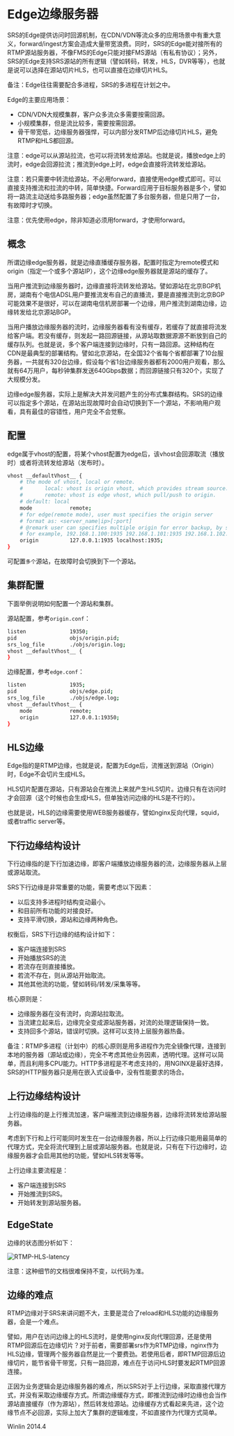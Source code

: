 # Edge边缘服务器

SRS的Edge提供访问时回源机制，在CDN/VDN等流众多的应用场景中有重大意义，forward/ingest方案会造成大量带宽浪费。同时，SRS的Edge能对接所有的RTMP源站服务器，不像FMS的Edge只能对接FMS源站（有私有协议）；另外，SRS的Edge支持SRS源站的所有逻辑（譬如转码，转发，HLS，DVR等等），也就是说可以选择在源站切片HLS，也可以直接在边缘切片HLS。

备注：Edge往往需要配合多进程，SRS的多进程在计划之中。

Edge的主要应用场景：
* CDN/VDN大规模集群，客户众多流众多需要按需回源。
* 小规模集群，但是流比较多，需要按需回源。
* 骨干带宽低，边缘服务器强悍，可以内部分发RTMP后边缘切片HLS，避免RTMP和HLS都回源。

注意：edge可以从源站拉流，也可以将流转发给源站。也就是说，播放edge上的流时，edge会回源拉流；推流到edge上时，edge会直接将流转发给源站。

注意：若只需要中转流给源站，不必用forward，直接使用edge模式即可。可以直接支持推流和拉流的中转，简单快捷。Forward应用于目标服务器是多个，譬如将一路流主动送给多路服务器；edge虽然配置了多台服务器，但是只用了一台，有故障时才切换。

注意：优先使用edge，除非知道必须用forward，才使用forward。

## 概念

所谓边缘edge服务器，就是边缘直播缓存服务器，配置时指定为remote模式和origin（指定一个或多个源站IP），这个边缘edge服务器就是源站的缓存了。

当用户推流到边缘服务器时，边缘直接将流转发给源站。譬如源站在北京BGP机房，湖南有个电信ADSL用户要推流发布自己的直播流，要是直接推流到北京BGP可能效果不是很好，可以在湖南电信机房部署一个边缘，用户推流到湖南边缘，边缘转发给北京源站BGP。

当用户播放边缘服务器的流时，边缘服务器看有没有缓存，若缓存了就直接将流发给客户端。若没有缓存，则发起一路回源链接，从源站取数据源源不断放到自己的缓存队列。也就是说，多个客户端连接到边缘时，只有一路回源。这种结构在CDN是最典型的部署结构。譬如北京源站，在全国32个省每个省都部署了10台服务器，一共就有320台边缘，假设每个省1台边缘服务器都有2000用户观看，那么就有64万用户，每秒钟集群发送640Gbps数据；而回源链接只有320个，实现了大规模分发。

边缘edge服务器，实际上是解决大并发问题产生的分布式集群结构。SRS的边缘可以指定多个源站，在源站出现故障时会自动切换到下一个源站，不影响用户观看，具有最佳的容错性，用户完全不会觉察。

## 配置

edge属于vhost的配置，将某个vhost配置为edge后，该vhost会回源取流（播放时）或者将流转发给源站（发布时）。

```bash
vhost __defaultVhost__ {
    # the mode of vhost, local or remote.
    #       local: vhost is origin vhost, which provides stream source.
    #       remote: vhost is edge vhost, which pull/push to origin.
    # default: local
    mode            remote;
    # for edge(remote mode), user must specifies the origin server
    # format as: <server_name|ip>[:port]
    # @remark user can specifies multiple origin for error backup, by space,
    # for example, 192.168.1.100:1935 192.168.1.101:1935 192.168.1.102:1935
    origin          127.0.0.1:1935 localhost:1935;
}
```

可配置`多个`源站，在故障时会切换到下一个源站。

## 集群配置

下面举例说明如何配置一个源站和集群。

源站配置，参考`origin.conf`：

```bash
listen              19350;
pid                 objs/origin.pid;
srs_log_file        ./objs/origin.log;
vhost __defaultVhost__ {
}
```

边缘配置，参考`edge.conf`：

```bash
listen              1935;
pid                 objs/edge.pid;
srs_log_file        ./objs/edge.log;
vhost __defaultVhost__ {
    mode            remote;
    origin          127.0.0.1:19350;
}
```

## HLS边缘

Edge指的是RTMP边缘，也就是说，配置为Edge后，流推送到源站（Origin）时，Edge不会切片生成HLS。

HLS切片配置在源站，只有源站会在推流上来就产生HLS切片。边缘只有在访问时才会回源（这个时候也会生成HLS，但单独访问边缘的HLS是不行的）。

也就是说，HLS的边缘需要使用WEB服务器缓存，譬如nginx反向代理，squid，或者traffic server等。

## 下行边缘结构设计

下行边缘指的是下行加速边缘，即客户端播放边缘服务器的流，边缘服务器从上层或源站取流。

SRS下行边缘是非常重要的功能，需要考虑以下因素：
* 以后支持多进程时结构变动最小。
* 和目前所有功能的对接良好。
* 支持平滑切换，源站和边缘两种角色。

权衡后，SRS下行边缘的结构设计如下：
* 客户端连接到SRS
* 开始播放SRS的流
* 若流存在则直接播放。
* 若流不存在，则从源站开始取流。
* 其他其他流的功能，譬如转码/转发/采集等等。

核心原则是：
* 边缘服务器在没有流时，向源站拉取流。
* 当流建立起来后，边缘完全变成源站服务器，对流的处理逻辑保持一致。
* 支持回多个源站，错误时切换。这样可以支持上层服务器热备。

备注：RTMP多进程（计划中）的核心原则是用多进程作为完全镜像代理，连接到本地的服务器（源站或边缘），完全不考虑其他业务因素，透明代理。这样可以简单，而且利用多CPU能力。HTTP多进程是不考虑支持的，用NGINX是最好选择，SRS的HTTP服务器只是用在嵌入式设备中，没有性能要求的场合。

## 上行边缘结构设计

上行边缘指的是上行推流加速，客户端推流到边缘服务器，边缘将流转发给源站服务器。

考虑到下行和上行可能同时发生在一台边缘服务器，所以上行边缘只能用最简单的代理方式，完全将流代理到上层或源站服务器。也就是说，只有在下行边缘时，边缘服务器才会启用其他的功能，譬如HLS转发等等。

上行边缘主要流程是：
* 客户端连接到SRS
* 开始推流到SRS。
* 开始转发到源站服务器。

## EdgeState

边缘的状态图分析如下：

![RTMP-HLS-latency](http://winlinvip.github.io/srs.release/wiki/images/edge-state.jpg)

注意：这种细节的文档很难保持不变，以代码为准。

## 边缘的难点

RTMP边缘对于SRS来讲问题不大，主要是混合了reload和HLS功能的边缘服务器，会是一个难点。

譬如，用户在访问边缘上的HLS流时，是使用nginx反向代理回源，还是使用RTMP回源后在边缘切片？对于前者，需要部署srs作为RTMP边缘，nginx作为HLS边缘，管理两个服务器自然是比一个要费劲。若使用后者，即RTMP回源后边缘切片，能节省骨干带宽，只有一路回源，难点在于访问HLS时要发起RTMP回源连接。

正因为业务逻辑会是边缘服务器的难点，所以SRS对于上行边缘，采取直接代理方式，并没有采取边缘缓存方式。所谓边缘缓存方式，即推流到边缘时边缘也会当作源站直接缓存（作为源站），然后转发给源站。边缘缓存方式看起来先进，这个边缘节点不必回源，实际上加大了集群的逻辑难度，不如直接作为代理方式简单。

Winlin 2014.4